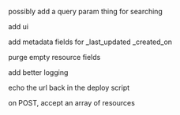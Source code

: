 possibly add a query param thing for searching

add ui

add metadata fields for _last_updated _created_on

purge empty resource fields

add better logging

echo the url back in the deploy script

on POST, accept an array of resources
